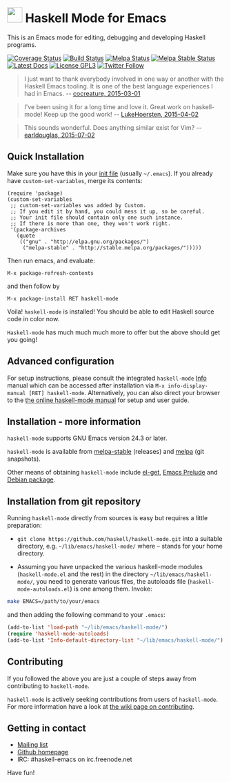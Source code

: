 <img src="https://rawgithub.com/haskell/haskell-mode/master/images/haskell-mode.svg" width="35" height="35" /> Haskell Mode for Emacs
======================

This is an Emacs mode for editing, debugging and developing Haskell programs.

[![Coverage Status](https://coveralls.io/repos/haskell/haskell-mode/badge.svg?branch=master&service=github)](https://coveralls.io/github/haskell/haskell-mode?branch=master)
[![Build Status](https://travis-ci.org/haskell/haskell-mode.svg?branch=master)](https://travis-ci.org/haskell/haskell-mode)
[![Melpa Status](http://melpa.org/packages/haskell-mode-badge.svg)](http://melpa.org/#/haskell-mode)
[![Melpa Stable Status](http://stable.melpa.org/packages/haskell-mode-badge.svg)](http://stable.melpa.org/#/haskell-mode)
[![Latest Docs](http://img.shields.io/badge/docs-latest-fc1e5e.svg)](http://haskell.github.io/haskell-mode/manual/latest/)
[![License GPL3](https://img.shields.io/badge/license-GPL3-blue.svg)](https://github.com/haskell/haskell-mode/blob/master/COPYING)
[![Twitter Follow](https://img.shields.io/twitter/follow/HaskellMode.svg?style=social)](https://twitter.com/HaskellMode)

> I just want to thank everybody involved in one way or another with the Haskell Emacs tooling.
> It is one of the best language experiences I had in Emacs.
> -- [cocreature, 2015-03-01](https://www.reddit.com/r/haskell/comments/2xjum3/haskellmode_february_2015_developments/cp0qa9a)

> I've been using it for a long time and love it. Great work on haskell-mode! Keep up the good work!
> -- [LukeHoersten, 2015-04-02](https://www.reddit.com/r/haskell/comments/316hcm/month_in_haskell_mode_march_2015/cpyutph)

> This sounds wonderful. Does anything similar exist for Vim?
> -- [earldouglas, 2015-07-02](https://www.reddit.com/r/haskell/comments/3bsa0f/month_in_haskell_mode_june_2015/cspdbb6)


## Quick Installation

Make sure you have this in your [init file](http://www.gnu.org/software/emacs/manual/html_node/emacs/Init-File.html) (usually `~/.emacs`). If you already have `custom-set-variables`, merge its contents:

```elisp
(require 'package)
(custom-set-variables
 ;; custom-set-variables was added by Custom.
 ;; If you edit it by hand, you could mess it up, so be careful.
 ;; Your init file should contain only one such instance.
 ;; If there is more than one, they won't work right.
 '(package-archives
   (quote
    (("gnu" . "http://elpa.gnu.org/packages/")
     ("melpa-stable" . "http://stable.melpa.org/packages/")))))
```

Then run emacs, and evaluate:

    M-x package-refresh-contents

and then follow by

    M-x package-install RET haskell-mode

Voila! `haskell-mode` is installed! You should be able to edit Haskell
source code in color now.

`Haskell-mode` has much much much more to offer but the above should get you
going!


## Advanced configuration

For setup instructions, please consult the integrated `haskell-mode`
[Info](https://www.gnu.org/software/texinfo/manual/info/info.html)
manual which can be accessed after installation via `M-x
info-display-manual [RET] haskell-mode`.  Alternatively, you can also
direct your browser to the
[the online haskell-mode manual](http://haskell.github.io/haskell-mode/manual/latest/)
for setup and user guide.


## Installation - more information

`haskell-mode` supports GNU Emacs version 24.3 or later.

`haskell-mode` is available from [melpa-stable](http://stable.melpa.org) (releases) and [melpa](http://melpa.org)
(git snapshots).

Other means of obtaining `haskell-mode` include
[el-get](https://github.com/dimitri/el-get),
[Emacs Prelude](https://github.com/bbatsov/prelude) and [Debian package](https://packages.debian.org/search?keywords=haskell-mode).

## Installation from git repository

Running `haskell-mode` directly from sources is easy but
requires a little preparation:

- `git clone https://github.com/haskell/haskell-mode.git` into a
  suitable directory, e.g. `~/lib/emacs/haskell-mode/` where `~`
  stands for your home directory.

- Assuming you have unpacked the various haskell-mode modules
  (`haskell-mode.el` and the rest) in the directory
  `~/lib/emacs/haskell-mode/`, you need to generate various files, the
  autoloads file (`haskell-mode-autoloads.el`) is one among
  them. Invoke:

```bash
make EMACS=/path/to/your/emacs
```

  and then adding the following command to your `.emacs`:

```el
(add-to-list 'load-path "~/lib/emacs/haskell-mode/")
(require 'haskell-mode-autoloads)
(add-to-list 'Info-default-directory-list "~/lib/emacs/haskell-mode/")
```

## Contributing

If you followed the above you are just a couple of steps away from
contributing to `haskell-mode`.

`haskell-mode` is actively seeking contributions from users of
`haskell-mode`. For more information have a look at
[the wiki page on contributing](https://github.com/haskell/haskell-mode/wiki/Contributing).


## Getting in contact

- [Mailing list](http://projects.haskell.org/cgi-bin/mailman/listinfo/haskellmode-emacs)
- [Github homepage](https://github.com/haskell/haskell-mode)
- IRC: #haskell-emacs on irc.freenode.net

Have fun!
